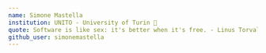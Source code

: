 ```yaml
---
name: Simone Mastella
institution: UNITO - University of Turin 🚩
quote: Software is like sex: it's better when it's free. - Linus Torvalds
github_user: simonemastella
---
```

